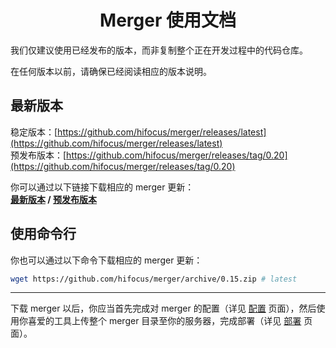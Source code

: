 <h1 align="center">Merger 使用文档</h1>

我们仅建议使用已经发布的版本，而非复制整个正在开发过程中的代码仓库。

在任何版本以前，请确保已经阅读相应的版本说明。

## 最新版本

稳定版本：[https://github.com/hifocus/merger/releases/latest](https://github.com/hifocus/merger/releases/latest)<br>
预发布版本：[https://github.com/hifocus/merger/releases/tag/0.20](https://github.com/hifocus/merger/releases/tag/0.20)

你可以通过以下链接下载相应的 merger 更新：<br>
**[最新版本](https://github.com/hifocus/merger/archive/0.15.zip) / [预发布版本](https://github.com/hifocus/merger/archive/0.20.zip)**

## 使用命令行

你也可以通过以下命令下载相应的 merger 更新：

```bash
wget https://github.com/hifocus/merger/archive/0.15.zip # latest
```

<hr>

下载 merger 以后，你应当首先完成对 merger 的配置（详见 [配置](/configure) 页面），然后使用你喜爱的工具上传整个 merger 目录至你的服务器，完成部署（详见 [部署](/deploy) 页面）。